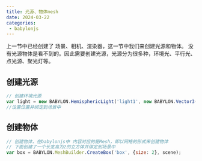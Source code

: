 ```yaml
---
title: 光源、物体mesh
date: 2024-03-22
categories:
 - babylonjs
---
```



上一节中已经创建了 场景、相机、渲染器，这一节中我们来创建光源和物体。
没有光源物体是看不到的。因此需要创建光源，光源分为很多种，环境光、平行光、点光源、聚光灯等。


## 创建光源

```js
// 创建环境光源
var light = new BABYLON.HemisphericLight('light1', new BABYLON.Vector3(0, 1, 0), scene);
//设置位置并绑定到场景中
```

## 创建物体

```js
// 创建物体，在babylonjs中 内容对应的是Mesh，即以网格的形式来创建物体
// 下面创建了一个长宽高为2的立方体并绑定到场景中
var box = BABYLON.MeshBuilder.CreateBox('box', {size: 2}, scene);
```